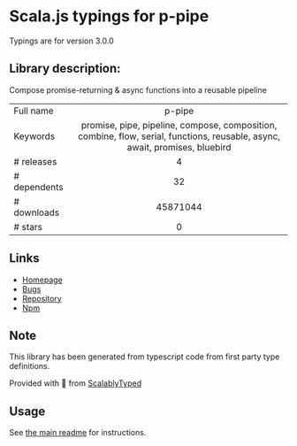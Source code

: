 
# Scala.js typings for p-pipe

Typings are for version 3.0.0

## Library description:
Compose promise-returning & async functions into a reusable pipeline

|                    |                 |
| ------------------ | :-------------: |
| Full name          | p-pipe |
| Keywords           | promise, pipe, pipeline, compose, composition, combine, flow, serial, functions, reusable, async, await, promises, bluebird |
| # releases         | 4 |
| # dependents       | 32 |
| # downloads        | 45871044 |
| # stars            | 0 |

## Links
- [Homepage](https://github.com/sindresorhus/p-pipe#readme)
- [Bugs](https://github.com/sindresorhus/p-pipe/issues)
- [Repository](https://github.com/sindresorhus/p-pipe)
- [Npm](https://www.npmjs.com/package/p-pipe)
    


## Note
This library has been generated from typescript code from first party type definitions.

Provided with :purple_heart: from [ScalablyTyped](https://github.com/oyvindberg/ScalablyTyped)

## Usage
See [the main readme](../../readme.md) for instructions.



